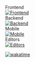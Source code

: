 Frontend\
[![Frontend](https://skillicons.dev/icons?i=html,css,sass,tailwind,js,ts,react,nextjs,vue,nuxt,pinia&theme=dark)](https://skillicons.dev)\
Backend\
[![Backend](https://skillicons.dev/icons?i=py,go,rust,postgres,redis,docker&theme=dark)](https://skillicons.dev)\
Mobile\
[![Mobile](https://skillicons.dev/icons?i=kotlin,swift&theme=dark)](https://skillicons.dev)\
Editors\
[![Editors](https://skillicons.dev/icons?i=neovim,vscode&theme=dark)](https://skillicons.dev)

[![wakatime](https://wakatime.com/badge/user/018b3b49-c58e-43c0-bcc1-443ae633a752.svg)](https://wakatime.com/@018b3b49-c58e-43c0-bcc1-443ae633a752)
